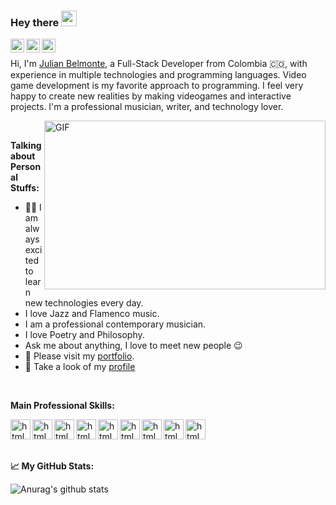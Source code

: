 ### Hey there <img src="https://media.giphy.com/media/hvRJCLFzcasrR4ia7z/giphy.gif" width="25px">
<a href="https://discord.gg/KrTeeTw">
  <img align="left" alt="Julian Belmonte Discord" width="22px" src="https://cdn.jsdelivr.net/npm/simple-icons@v3/icons/discord.svg" />
</a>
<a href="https://twitter.com/JulianBelmonte">
  <img align="left" alt="Julian Belmonte Twitter" width="22px" src="https://cdn.jsdelivr.net/npm/simple-icons@v3/icons/twitter.svg" />
</a>
<a href="https://www.linkedin.com/in/julianbel/">
  <img align="left" alt="Julian Belmonte Linkedin" width="22px" src="https://cdn.jsdelivr.net/npm/simple-icons@v3/icons/linkedin.svg" />
</a>

<br />

Hi, I'm [Julian Belmonte](https://jucora.github.io/), a Full-Stack Developer from Colombia :colombia:, with experience in multiple technologies and programming languages. Video game development is my favorite approach to programming. I feel very happy to create new realities by making videogames and interactive projects. I'm a professional musician, writer, and technology lover.

  <img align="right" alt="GIF" src="https://media.giphy.com/media/4MwP0n2iPbkcM/giphy.gif?raw=true" width="450" height="270" />
  <br />
  
**Talking about Personal Stuffs:**

- :technologist: I am always excited to learn new technologies every day.
- I love Jazz and Flamenco music.
- I am a professional contemporary musician.
- I love Poetry and Philosophy.
- Ask me about anything, I love to meet new people :wink:
- :closed_book: Please visit my [portfolio](https://jucora.github.io/).
- :file_folder: Take a look of my [profile](https://angel.co/u/julian-belmonte)
<br />

**Main Professional Skills:**

<img align="left" alt="html 5" width="32px" src="https://cdn.jsdelivr.net/npm/simple-icons@3.8.0/icons/html5.svg" />
<img align="left" alt="html 5" width="32px" src="https://cdn.jsdelivr.net/npm/simple-icons@3.8.0/icons/css3.svg" />
<img align="left" alt="html 5" width="32px" src="https://cdn.jsdelivr.net/npm/simple-icons@3.8.0/icons/ruby.svg" />
<img align="left" alt="html 5" width="32px" src="https://cdn.jsdelivr.net/npm/simple-icons@3.8.0/icons/rubyonrails.svg" />
<img align="left" alt="html 5" width="32px" src="https://cdn.jsdelivr.net/npm/simple-icons@3.8.0/icons/javascript.svg" />
<img align="left" alt="html 5" width="32px" src="https://cdn.jsdelivr.net/npm/simple-icons@3.8.0/icons/react.svg" />
<img align="left" alt="html 5" width="32px" src="https://cdn.jsdelivr.net/npm/simple-icons@3.8.0/icons/redux.svg" />
<img align="left" alt="html 5" width="32px" src="https://cdn.jsdelivr.net/npm/simple-icons@3.8.0/icons/mysql.svg" />
<img align="left" alt="html 5" width="32px" src="https://cdn.jsdelivr.net/npm/simple-icons@3.8.0/icons/unity.svg" />


<br /><br /><br />

**:chart_with_upwards_trend: My GitHub Stats:**

![Anurag's github stats](https://github-readme-stats.vercel.app/api?username=jucora)
